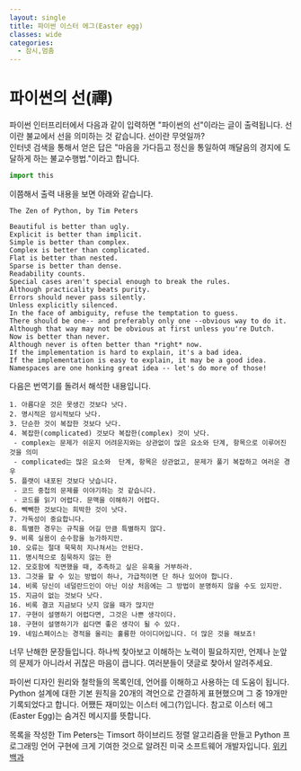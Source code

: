 ```yaml
---
layout: single
title: 파이썬 이스터 에그(Easter egg)
classes: wide
categories:
  - 잠시,멈춤
---  
```


# 파이썬의 선(禪)

파이썬 인터프리터에서 다음과 같이 입력하면 "파이썬의 선"이라는 글이 출력됩니다.
선이란 불교에서 선을 의미하는 것 같습니다. 선이란 무엇일까?  
인터넷 검색을 통해서 얻은 답은 "마음을 가다듬고 정신을 통일하여 깨달음의 경지에 도달하게 하는 불교수행법."이라고 합니다.

```python
import this
```

이쯤해서 출력 내용을 보면 아래와 같습니다.  
```
The Zen of Python, by Tim Peters

Beautiful is better than ugly.
Explicit is better than implicit.
Simple is better than complex.
Complex is better than complicated.
Flat is better than nested.
Sparse is better than dense.
Readability counts.
Special cases aren't special enough to break the rules.
Although practicality beats purity.
Errors should never pass silently.
Unless explicitly silenced.
In the face of ambiguity, refuse the temptation to guess.
There should be one-- and preferably only one --obvious way to do it.
Although that way may not be obvious at first unless you're Dutch.
Now is better than never.
Although never is often better than *right* now.
If the implementation is hard to explain, it's a bad idea.
If the implementation is easy to explain, it may be a good idea.
Namespaces are one honking great idea -- let's do more of those!
```
다음은 번역기를 돌려서 해석한 내용입니다.
```
1. 아름다운 것은 못생긴 것보다 낫다.
2. 명시적은 암시적보다 낫다.
3. 단순한 것이 복잡한 것보다 낫다.
4. 복잡한(complicated) 것보다 복잡한(complex) 것이 낫다. 
 - complex는 문제가 쉬운지 어려운지와는 상관없이 많은 요소와 단계, 항목으로 이루어진 것을 의미
 - complicated는 많은 요소와  단계, 항목은 상관없고, 문제가 풀기 복잡하고 여러운 경우
5. 플랫이 내포된 것보다 낫습니다.
 - 코드 중첩의 문제를 이야기하는 것 같습니다. 
 - 코드를 읽기 어렵다. 문맥을 이해하기 어렵다.
6. 빽빽한 것보다는 희박한 것이 낫다.
7. 가독성이 중요합니다.
8. 특별한 경우는 규칙을 어길 만큼 특별하지 않다.
9. 비록 실용이 순수함을 능가하지만.
10. 오류는 절대 묵묵히 지나쳐서는 안된다.
11. 명시적으로 침묵하지 않는 한
12. 모호함에 직면했을 때, 추측하고 싶은 유혹을 거부하라.
13. 그것을 할 수 있는 방법이 하나, 가급적이면 단 하나 있어야 합니다.
14. 비록 당신이 네덜란드인이 아닌 이상 처음에는 그 방법이 분명하지 않을 수도 있지만.
15. 지금이 없는 것보다 낫다.
16. 비록 결코 지금보다 낫지 않을 때가 많지만
17. 구현이 설명하기 어렵다면, 그것은 나쁜 생각이다.
18. 구현이 설명하기가 쉽다면 좋은 생각이 될 수 있다.
19. 네임스페이스는 경적을 울리는 훌륭한 아이디어입니다. 더 많은 것을 해보죠!
```
너무 난해한 문장들입니다. 하나씩 찾아보고 이해하는 노력이 필요하지만, 언제나 눈앞의 문제가 아니라서 귀찮은 마음이 큽니다. 여러분들이 댓글로 찾아서 알려주세요.  

파이썬 디자인 원리와 철학들의 목록인데, 언어를 이해하고 사용하는 데 도움이 됩니다. Python 설계에 대한 기본 원칙을 20개의 격언으로 간결하게 표현했으며 그 중 19개만 기록되었다고 합니다. 
어쨌든 재미있는 이스터 에그(?)입니다. 참고로 이스터 에그(Easter Egg)는 숨겨진 메시지를 뜻합니다.
  
목록을 작성한 Tim Peters는 Timsort 하이브리드 정렬 알고리즘을 만들고 Python 프로그래밍 언어 구현에 크게 기여한 것으로 알려진 미국 소프트웨어 개발자입니다. [위키백과](https://en.m.wikipedia.org/wiki/Tim_Peters_(software_engineer))





